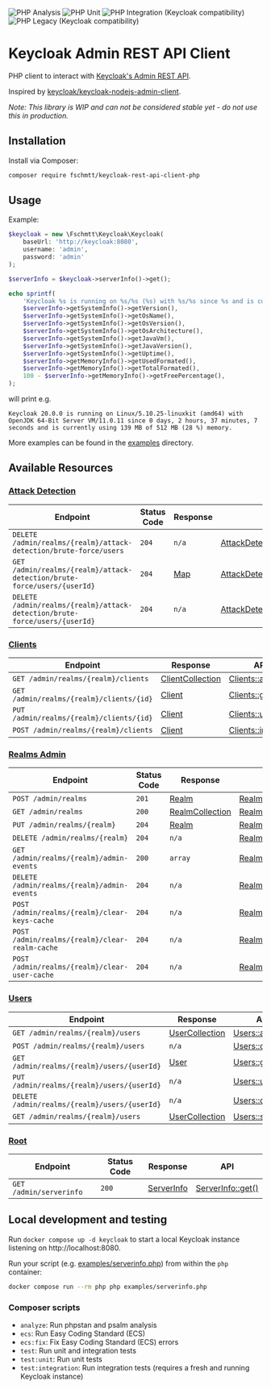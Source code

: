 ![PHP Analysis](https://github.com/fschmtt/keycloak-rest-api-client-php/actions/workflows/php-analysis.yml/badge.svg?branch=main)
![PHP Unit](https://github.com/fschmtt/keycloak-rest-api-client-php/actions/workflows/php-unit.yml/badge.svg?branch=main)
![PHP Integration (Keycloak compatibility)](https://github.com/fschmtt/keycloak-rest-api-client-php/actions/workflows/php-integration.yml/badge.svg?branch=main)
![PHP Legacy (Keycloak compatibility)](https://github.com/fschmtt/keycloak-rest-api-client-php/actions/workflows/php-integration-legacy.yml/badge.svg?branch=main)

# Keycloak Admin REST API Client
PHP client to interact with [Keycloak's Admin REST API](https://www.keycloak.org/docs-api/20.0.0/rest-api/index.html).

Inspired by [keycloak/keycloak-nodejs-admin-client](https://github.com/keycloak/keycloak-nodejs-admin-client).

_Note: This library is WIP and can not be considered stable yet - do not use this in production._

## Installation
Install via Composer:
```bash
composer require fschmtt/keycloak-rest-api-client-php
```

## Usage
Example:

```php
$keycloak = new \Fschmtt\Keycloak\Keycloak(
    baseUrl: 'http://keycloak:8080',
    username: 'admin',
    password: 'admin'
);

$serverInfo = $keycloak->serverInfo()->get();

echo sprintf(
    'Keycloak %s is running on %s/%s (%s) with %s/%s since %s and is currently using %s of %s (%s %%) memory.',
    $serverInfo->getSystemInfo()->getVersion(),
    $serverInfo->getSystemInfo()->getOsName(),
    $serverInfo->getSystemInfo()->getOsVersion(),
    $serverInfo->getSystemInfo()->getOsArchitecture(),
    $serverInfo->getSystemInfo()->getJavaVm(),
    $serverInfo->getSystemInfo()->getJavaVersion(),
    $serverInfo->getSystemInfo()->getUptime(),
    $serverInfo->getMemoryInfo()->getUsedFormated(),
    $serverInfo->getMemoryInfo()->getTotalFormated(),
    100 - $serverInfo->getMemoryInfo()->getFreePercentage(),
);
```
will print e.g.
```text
Keycloak 20.0.0 is running on Linux/5.10.25-linuxkit (amd64) with OpenJDK 64-Bit Server VM/11.0.11 since 0 days, 2 hours, 37 minutes, 7 seconds and is currently using 139 MB of 512 MB (28 %) memory.
```

More examples can be found in the [examples](examples) directory.

## Available Resources
### [Attack Detection](https://www.keycloak.org/docs-api/20.0.0/rest-api/index.html#_attack_detection_resource)
| Endpoint | Status Code | Response | API |
|----------|-------------|----------|-----|
| `DELETE /admin/realms/{realm}/attack-detection/brute-force/users` | `204` | `n/a` | [AttackDetection::clear()](src/Resource/AttackDetection.php) |
| `GET /admin/realms/{realm}/attack-detection/brute-force/users/{userId}` | `204` | [Map](src/Type/Map.php) | [AttackDetection::userStatus()](src/Resource/AttackDetection.php) |
| `DELETE /admin/realms/{realm}/attack-detection/brute-force/users/{userId}` | `204` | `n/a` | [AttackDetection::clearUser()](src/Resource/AttackDetection.php) |

### [Clients](https://www.keycloak.org/docs-api/20.0.0/rest-api/index.html#_clients_resource)
| Endpoint | Response | API |
|----------|----------|-----|
| `GET /admin/realms/{realm}/clients` | [ClientCollection](src/Collection/ClientCollection.php) | [Clients::all()](src/Resource/Clients.php) |
| `GET /admin/realms/{realm}/clients/{id}` | [Client](src/Representation/Client.php) | [Clients::get()](src/Resource/Clients.php) |
| `PUT /admin/realms/{realm}/clients/{id}` | [Client](src/Representation/Client.php) | [Clients::update()](src/Resource/Clients.php) |
| `POST /admin/realms/{realm}/clients` | [Client](src/Representation/Client.php) | [Clients::import()](src/Resource/Clients.php) |

### [Realms Admin](https://www.keycloak.org/docs-api/20.0.0/rest-api/index.html#_realms_admin_resource)
| Endpoint | Status Code | Response | API |
|----------|-------------|----------|-----|
| `POST /admin/realms` | `201` | [Realm](src/Representation/Realm.php) | [Realms::import()](src/Resource/Realms.php) |
| `GET /admin/realms` | `200` | [RealmCollection](src/Collection/RealmCollection.php) | [Realms::all()](src/Resource/Realms.php) |
| `PUT /admin/realms/{realm}` | `204` | [Realm](src/Representation/Realm.php) | [Realms::update()](src/Resource/Realms.php) |
| `DELETE /admin/realms/{realm}` | `204` | `n/a` | [Realms::delete()](src/Resource/Realms.php) |
| `GET /admin/realms/{realm}/admin-events` | `200` | `array` | [Realms::adminEvents()](src/Resource/Realms.php) |
| `DELETE /admin/realms/{realm}/admin-events` | `204` | `n/a` | [Realms::deleteAdminEvents()](src/Resource/Realms.php) |
| `POST /admin/realms/{realm}/clear-keys-cache` | `204` | `n/a` | [Realms::clearKeysCache()](src/Resource/Realms.php) |
| `POST /admin/realms/{realm}/clear-realm-cache` | `204` | `n/a` | [Realms::clearRealmCache()](src/Resource/Realms.php) |
| `POST /admin/realms/{realm}/clear-user-cache` | `204` | `n/a` | [Realms::clearUserCache()](src/Resource/Realms.php) |

### [Users](https://www.keycloak.org/docs-api/20.0.0/rest-api/index.html#_users_resource)
| Endpoint | Response | API |
|----------|----------|-----|
| `GET /admin/realms/{realm}/users` | [UserCollection](src/Collection/UserCollection.php) | [Users::all()](src/Resource/Users.php) |
| `POST /admin/realms/{realm}/users` | `n/a` | [Users::create()](src/Resource/Users.php) |
| `GET /admin/realms/{realm}/users/{userId}` | [User](src/Representation/User.php) | [Users::get()](src/Resource/Users.php) |
| `PUT /admin/realms/{realm}/users/{userId}` | `n/a` | [Users::update()](src/Resource/Users.php) |
| `DELETE /admin/realms/{realm}/users/{userId}` | `n/a` | [Users::delete()](src/Resource/Users.php) |
| `GET /admin/realms/{realm}/users` | [UserCollection](src/Collection/UserCollection.php) | [Users::search()](src/Resource/Users.php) |

### [Root](https://www.keycloak.org/docs-api/20.0.0/rest-api/index.html#_root_resource)
| Endpoint | Status Code | Response | API |
|----------|-------------|----------|-----|
| `GET /admin/serverinfo` | `200` | [ServerInfo](src/Representation/ServerInfo.php) | [ServerInfo::get()](src/Resource/ServerInfo.php) |

## Local development and testing
Run `docker compose up -d keycloak` to start a local Keycloak instance listening on http://localhost:8080.

Run your script (e.g. [examples/serverinfo.php](examples/serverinfo.php)) from within the `php` container:
```bash
docker compose run --rm php php examples/serverinfo.php
```

### Composer scripts
* `analyze`: Run phpstan and psalm analysis
* `ecs`: Run Easy Coding Standard (ECS)
* `ecs:fix`: Fix Easy Coding Standard (ECS) errors
* `test`: Run unit and integration tests
* `test:unit`: Run unit tests
* `test:integration`: Run integration tests (requires a fresh and running Keycloak instance)
